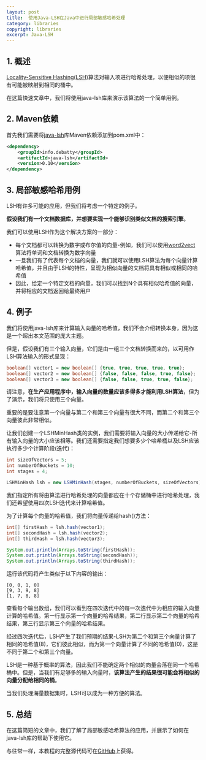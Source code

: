 ```yaml
---
layout: post
title:  使用Java-LSH在Java中进行局部敏感哈希处理
category: libraries
copyright: libraries
excerpt: Java-LSH
---
```


## 1. 概述

[Locality-Sensitive Hashing(LSH)](https://en.wikipedia.org/wiki/Locality-sensitive_hashing)算法对输入项进行哈希处理，以便相似的项很有可能被映射到相同的桶中。

在这篇快速文章中，我们将使用java-lsh库来演示该算法的一个简单用例。

## 2. Maven依赖

首先我们需要将[java-lsh](https://mvnrepository.com/artifact/info.debatty/java-lsh)库Maven依赖添加到pom.xml中：

```xml
<dependency>
    <groupId>info.debatty</groupId>
    <artifactId>java-lsh</artifactId>
    <version>0.10</version>
</dependency>
```

## 3. 局部敏感哈希用例

LSH有许多可能的应用，但我们将考虑一个特定的例子。

**假设我们有一个文档数据库，并想要实现一个能够识别类似文档的搜索引擎**。

我们可以使用LSH作为这个解决方案的一部分：

-   每个文档都可以转换为数字或布尔值的向量-例如，我们可以使用[word2vect](https://en.wikipedia.org/wiki/Word2vec)算法将单词和文档转换为数字向量
-   一旦我们有了代表每个文档的向量，我们就可以使用LSH算法为每个向量计算哈希值，并且由于LSH的特性，呈现为相似向量的文档将具有相似或相同的哈希值
-   因此，给定一个特定文档的向量，我们可以找到N个具有相似哈希值的向量，并将相应的文档返回给最终用户

## 4. 例子

我们将使用java-lsh库来计算输入向量的哈希值，我们不会介绍转换本身，因为这是一个超出本文范围的庞大主题。

但是，假设我们有三个输入向量，它们是由一组三个文档转换而来的，以可用作LSH算法输入的形式呈现：

```java
boolean[] vector1 = new boolean[] {true, true, true, true, true};
boolean[] vector2 = new boolean[] {false, false, false, true, false};
boolean[] vector3 = new boolean[] {false, false, true, true, false};
```

请注意，**在生产应用程序中，输入向量的数量应该多得多才能利用LSH算法**，但为了演示，我们将只使用三个向量。

重要的是要注意第一个向量与第二个和第三个向量有很大不同，而第二个和第三个向量彼此非常相似。

让我们创建一个LSHMinHash类的实例，我们需要将输入向量的大小传递给它-所有输入向量的大小应该相等。我们还需要指定我们想要多少个哈希桶以及LSH应该执行多少个计算阶段(迭代)：

```java
int sizeOfVectors = 5;
int numberOfBuckets = 10;
int stages = 4;

LSHMinHash lsh = new LSHMinHash(stages, numberOfBuckets, sizeOfVectors);
```

我们指定所有将由算法进行哈希处理的向量都应在十个存储桶中进行哈希处理，我们还希望使用四次LSH迭代来计算哈希值。

为了计算每个向量的哈希值，我们将向量传递给hash()方法：

```java
int[] firstHash = lsh.hash(vector1);
int[] secondHash = lsh.hash(vector2);
int[] thirdHash = lsh.hash(vector3);

System.out.println(Arrays.toString(firstHash));
System.out.println(Arrays.toString(secondHash));
System.out.println(Arrays.toString(thirdHash));
```

运行该代码将产生类似于以下内容的输出：

```text
[0, 0, 1, 0]
[9, 3, 9, 8]
[1, 7, 8, 8]
```

查看每个输出数组，我们可以看到在四次迭代中的每一次迭代中为相应的输入向量计算的哈希值。第一行显示第一个向量的哈希结果，第二行显示第二个向量的哈希结果，第三行显示第三个向量的哈希结果。

经过四次迭代后，LSH产生了我们预期的结果-LSH为第二个和第三个向量计算了相同的哈希值(8)，它们彼此相似，而为第一个向量计算了不同的哈希值(0)，这是不同于第二个和第三个向量。

LSH是一种基于概率的算法，因此我们不能确定两个相似的向量会落在同一个哈希桶中。但是，当我们有足够多的输入向量时，**该算法产生的结果很可能会将相似的向量分配给相同的桶**。

当我们处理海量数据集时，LSH可以成为一种方便的算法。

## 5. 总结

在这篇简短的文章中，我们了解了局部敏感哈希算法的应用，并展示了如何在java-lsh库的帮助下使用它。

与往常一样，本教程的完整源代码可在[GitHub](https://github.com/tu-yucheng/taketoday-tutorial4j/tree/master/opensource-libraries/libraries-1)上获得。